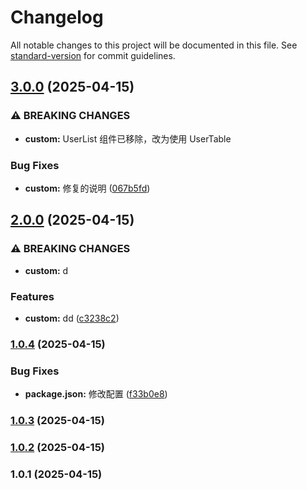 # Changelog

All notable changes to this project will be documented in this file. See [standard-version](https://github.com/conventional-changelog/standard-version) for commit guidelines.

## [3.0.0](https://github.com/TouchTheTop/git-flow-study/compare/v2.0.0...v3.0.0) (2025-04-15)


### ⚠ BREAKING CHANGES

* **custom:** UserList 组件已移除，改为使用 UserTable

### Bug Fixes

* **custom:** 修复的说明 ([067b5fd](https://github.com/TouchTheTop/git-flow-study/commit/067b5fd6e547788dfbd91ccf62e5b83e7001b688))

## [2.0.0](https://github.com/TouchTheTop/git-flow-study/compare/v1.0.4...v2.0.0) (2025-04-15)


### ⚠ BREAKING CHANGES

* **custom:** d

### Features

* **custom:** dd ([c3238c2](https://github.com/TouchTheTop/git-flow-study/commit/c3238c2997ff964653c0d24e4921f7d2121e6550))

### [1.0.4](https://github.com/TouchTheTop/git-flow-study/compare/v1.0.3...v1.0.4) (2025-04-15)


### Bug Fixes

* **package.json:** 修改配置 ([f33b0e8](https://github.com/TouchTheTop/git-flow-study/commit/f33b0e8b2775a7ab74e1c0029d44de61078e7537))

### [1.0.3](https://github.com/TouchTheTop/git-flow-study/compare/v1.0.2...v1.0.3) (2025-04-15)

### [1.0.2](https://github.com/TouchTheTop/git-flow-study/compare/v1.0.1...v1.0.2) (2025-04-15)

### 1.0.1 (2025-04-15)
